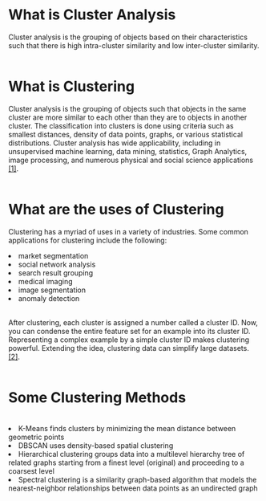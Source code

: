 
# What is Cluster Analysis 
Cluster analysis is the grouping of objects based on their characteristics such that there is high intra-cluster similarity and low inter-cluster similarity. <br><br>

# What is Clustering 
Cluster analysis is the grouping of objects such that objects in the same cluster are more similar to each other than they are to objects in another cluster. The classification into clusters is done using criteria such as smallest distances, density of data points, graphs, or various statistical distributions. Cluster analysis has  wide applicability, including in unsupervised machine learning, data mining, statistics, Graph Analytics,  image processing, and numerous physical and social science applications <a href= "https://www.nvidia.com/en-us/glossary/data-science/clustering/">[1]</a>. <br><br>

# What are the uses of Clustering 
Clustering has a myriad of uses in a variety of industries. Some common applications for clustering include the following:

<li> market segmentation </li>
<li>social network analysis </li>
<li>search result grouping </li>
<li>medical imaging </li>
<li>image segmentation </li>
<li>anomaly detection </li> <br>

After clustering, each cluster is assigned a number called a cluster ID. Now, you can condense the entire feature set for an example into its cluster ID. Representing a complex example by a simple cluster ID makes clustering powerful. Extending the idea, clustering data can simplify large datasets. <a href= "https://developers.google.com/machine-learning/clustering/overview#what-are-the-uses-of-clustering">[2]</a>. <br><br>

# Some Clustering Methods
<br>
<li>K-Means finds clusters by minimizing the mean distance between geometric points</li>
<li>DBSCAN uses density-based spatial clustering</li>
<li>Hierarchical clustering groups data into a multilevel hierarchy tree of related graphs starting from a finest level (original) and proceeding to a coarsest level</li>
<li>Spectral clustering is a similarity graph-based algorithm that models the nearest-neighbor relationships between data points as an undirected graph</li><br>
